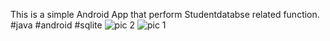 This is a simple Android App that perform Studentdatabse related function.
#java #android #sqlite
![pic 2](https://user-images.githubusercontent.com/76896114/177920879-8e612273-e937-448f-9e5e-092b463967ad.jpeg)
![pic 1](https://user-images.githubusercontent.com/76896114/177921018-9d78816e-94bd-4320-a224-3dba51143fed.jpeg)
